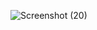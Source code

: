 ![Screenshot (20)](https://github.com/user-attachments/assets/11332f84-b79d-4f94-ab9e-e8984278009b)
